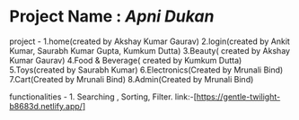 # Project Name : ***Apni Dukan***

project - 1.home(created by Akshay Kumar Gaurav)
          2.login(created by Ankit Kumar, Saurabh Kumar Gupta, Kumkum Dutta)
          3.Beauty( created by Akshay Kumar Gaurav)
          4.Food & Beverage( created by Kumkum Dutta)
          5.Toys(created by Saurabh Kumar)
          6.Electronics(Created by Mrunali Bind)
          7.Cart(Created by Mrunali Bind)
          8.Admin(Created by Mrunali Bind)
          
functionalities - 1. Searching , Sorting, Filter.
link:-[https://gentle-twilight-b8683d.netlify.app/]
